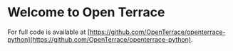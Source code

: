 # Welcome to Open Terrace

For full code is available at [https://github.com/OpenTerrace/openterrace-python](https://github.com/OpenTerrace/openterrace-python).